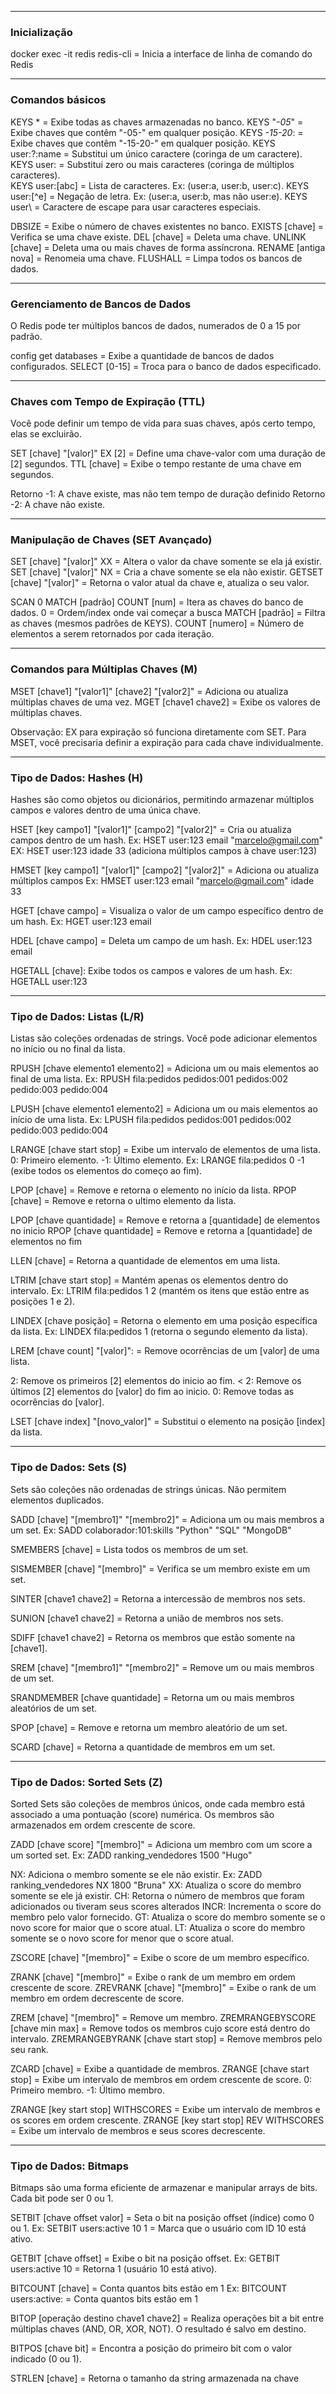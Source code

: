 -----------
### Inicialização
 
docker exec -it redis redis-cli           = Inicia a interface de linha de comando do Redis 

----
### Comandos básicos

KEYS *                = Exibe todas as chaves armazenadas no banco.
KEYS "*-05*"            = Exibe chaves que contêm "-05-" em qualquer posição.
KEYS *-15-20*:          = Exibe chaves que contêm "-15-20-" em qualquer posição.
KEYS user:?:name      = Substitui um único caractere (coringa de um caractere). 
KEYS user:            = Substitui zero ou mais caracteres (coringa de múltiplos caracteres).  
KEYS user:[abc]       = Lista de caracteres. Ex: (user:a, user:b, user:c).
KEYS user:[^e]         = Negação de letra. Ex: (user:a, user:b, mas não user:e).
KEYS user\            = Caractere de escape para usar caracteres especiais.

DBSIZE                = Exibe o número de chaves existentes no banco.
EXISTS [chave]        = Verifica se uma chave existe.
DEL [chave]           = Deleta uma chave. 
UNLINK [chave]        = Deleta uma ou mais chaves de forma assíncrona.
RENAME [antiga nova]  = Renomeia uma chave.
FLUSHALL              = Limpa todos os bancos de dados.

---
### Gerenciamento de Bancos de Dados

O Redis pode ter múltiplos bancos de dados, numerados de 0 a 15 por padrão.

config get databases   = Exibe a quantidade de bancos de dados configurados.
SELECT [0-15]          = Troca para o banco de dados especificado.

----------
### Chaves com Tempo de Expiração (TTL)

Você pode definir um tempo de vida para suas chaves, após certo tempo, elas se excluirão.

SET [chave] "[valor]" EX [2] =  Define uma chave-valor com uma duração de [2] segundos.
TTL [chave]                  =  Exibe o tempo restante de uma chave em segundos.

Retorno -1: A chave existe, mas não tem tempo de duração definido
Retorno -2: A chave não existe.

---
### Manipulação de Chaves (SET Avançado)

SET [chave] "[valor]" XX   = Altera o valor da chave somente se ela já existir.
SET [chave] "[valor]" NX   = Cria a chave somente se ela não existir.
GETSET [chave] "[valor]"  = Retorna o valor atual da chave e, atualiza o seu valor.

SCAN 0 MATCH [padrão] COUNT [num] = Itera as chaves do banco de dados.
0                                 = Ordem/index onde vai começar a busca
MATCH [padrão]                    = Filtra as chaves (mesmos padrões de KEYS).
COUNT [numero]                    = Número de elementos a serem retornados por cada iteração.

----
### Comandos para Múltiplas Chaves (M)

MSET [chave1] "[valor1]" [chave2] "[valor2]"  = Adiciona ou atualiza múltiplas chaves de uma vez.
MGET [chave1 chave2]                          = Exibe os valores de múltiplas chaves.

Observação: EX para expiração só funciona diretamente com SET. Para MSET, você precisaria definir a expiração para cada chave individualmente.

--------
### Tipo de Dados: Hashes (H)

Hashes são como objetos ou dicionários, permitindo armazenar múltiplos campos e valores dentro de uma única chave.

HSET [key campo1] "[valor1]" [campo2] "[valor2]"   = Cria ou atualiza campos dentro de um hash.
Ex: HSET user:123 email "marcelo@gmail.com"  
EX: HSET user:123 idade 33 
(adiciona múltiplos campos à chave user:123)

HMSET [key campo1] "[valor1]" [campo2] "[valor2]"  = Adiciona ou atualiza múltiplos campos
Ex: HMSET user:123 email "marcelo@gmail.com" idade 33

HGET [chave campo]  = Visualiza o valor de um campo específico dentro de um hash.
Ex: HGET user:123 email

HDEL [chave campo]  = Deleta um campo de um hash.
Ex: HDEL user:123 email

HGETALL [chave]: Exibe todos os campos e valores de um hash.
Ex: HGETALL user:123

-----
### Tipo de Dados: Listas (L/R)

Listas são coleções ordenadas de strings. Você pode adicionar elementos no início ou no final da lista.

RPUSH [chave elemento1 elemento2]  = Adiciona um ou mais elementos ao final de uma lista.
Ex: RPUSH fila:pedidos pedidos:001 pedidos:002 pedido:003 pedido:004

LPUSH [chave elemento1 elemento2]  = Adiciona um ou mais elementos ao início de uma lista.
Ex: LPUSH fila:pedidos pedidos:001 pedidos:002 pedido:003 pedido:004

LRANGE [chave start stop]          = Exibe um intervalo de elementos de uma lista.
0: Primeiro elemento.
-1: Último elemento.
Ex: LRANGE fila:pedidos 0 -1 (exibe todos os elementos do começo ao fim).

LPOP [chave]                       = Remove e retorna o elemento no início da lista.
RPOP [chave]                       = Remove e retorna o ultimo elemento da lista.

LPOP [chave quantidade]            = Remove e retorna a [quantidade] de elementos no inicio 
RPOP [chave quantidade]            = Remove e retorna a [quantidade] de elementos no fim

LLEN [chave]                       = Retorna a quantidade de elementos em uma lista.

LTRIM [chave start stop]           = Mantém apenas os elementos dentro do intervalo.
Ex: LTRIM fila:pedidos 1 2 (mantém os itens que estão entre as posições 1 e 2).

LINDEX [chave posição]             = Retorna o elemento em uma posição específica da lista.
Ex: LINDEX fila:pedidos 1 (retorna o segundo elemento da lista).

LREM [chave count] "[valor]":      = Remove ocorrências de um [valor] de uma lista.

2: Remove os primeiros [2] elementos do inicio ao fim.
< 2: Remove os últimos [2] elementos do [valor] do fim ao inicio.
0: Remove todas as ocorrências do [valor].

LSET [chave index] "[novo_valor]"  = Substitui o elemento na posição [index] da lista.

----------
### Tipo de Dados: Sets (S)
Sets são coleções não ordenadas de strings únicas. Não permitem elementos duplicados.

SADD [chave] "[membro1]" "[membro2]"   = Adiciona um ou mais membros a um set.
Ex: SADD colaborador:101:skills "Python" "SQL" "MongoDB"

SMEMBERS [chave]                       = Lista todos os membros de um set.

SISMEMBER [chave] "[membro]"           = Verifica se um membro existe em um set.

SINTER [chave1 chave2]                 = Retorna a intercessão de membros nos sets.

SUNION [chave1 chave2]                 = Retorna a união de membros nos sets.

SDIFF [chave1 chave2]                  = Retorna os membros que estão somente na [chave1].

SREM [chave] "[membro1]" "[membro2]"   = Remove um ou mais membros de um set.

SRANDMEMBER [chave quantidade]         = Retorna um ou mais membros aleatórios de um set.

SPOP [chave]                           = Remove e retorna um membro aleatório de um set.

SCARD [chave]                          = Retorna a quantidade de membros em um set.

--------
### Tipo de Dados: Sorted Sets (Z)
Sorted Sets são coleções de membros únicos, onde cada membro está associado a uma pontuação (score) numérica. Os membros são armazenados em ordem crescente de score.

ZADD [chave score] "[membro]"      =  Adiciona um membro com um score a um sorted set.
Ex: ZADD ranking_vendedores 1500 "Hugo"

NX: Adiciona o membro somente se ele não existir.
Ex: ZADD ranking_vendedores NX 1800 "Bruna"
XX: Atualiza o score do membro somente se ele já existir.
CH: Retorna o número de membros que foram adicionados ou tiveram seus scores alterados 
INCR: Incrementa o score do membro pelo valor fornecido.
GT: Atualiza o score do membro somente se o novo score for maior que o score atual.
LT: Atualiza o score do membro somente se o novo score for menor que o score atual.

ZSCORE [chave] "[membro]"          = Exibe o score de um membro específico.

ZRANK [chave] "[membro]"           = Exibe o rank de um membro em ordem crescente de score.
ZREVRANK [chave] "[membro]"        = Exibe o rank de um membro em ordem decrescente de score.

ZREM [chave] "[membro]"            = Remove um membro.
ZREMRANGEBYSCORE [chave min max]   = Remove todos os membros cujo score está dentro do intervalo.
ZREMRANGEBYRANK [chave start stop] = Remove membros pelo seu rank.

ZCARD [chave]                      = Exibe a quantidade de membros.
ZRANGE [chave start stop]          = Exibe um intervalo de membros em ordem crescente de score.
0: Primeiro membro.
-1: Último membro.

ZRANGE [key start stop] WITHSCORES  = Exibe um intervalo de membros e os scores em ordem crescente.
ZRANGE [key start stop] REV WITHSCORES = Exibe um intervalo de membros e seus scores decrescente.

--------
### Tipo de Dados: Bitmaps
Bitmaps são uma forma eficiente de armazenar e manipular arrays de bits. Cada bit pode ser 0 ou 1.

SETBIT [chave offset valor]       = Seta o bit na posição offset (índice) como 0 ou 1.
Ex: SETBIT users:active 10 1      = Marca que o usuário com ID 10 está ativo.

GETBIT [chave offset]	      = Exibe o bit na posição offset.
Ex: GETBIT users:active 10    = Retorna 1 (usuário 10 está ativo).

BITCOUNT [chave]	          = Conta quantos bits estão em 1 
Ex: BITCOUNT users:active:    = Conta quantos bits estão em 1 

BITOP [operação destino chave1 chave2]  = Realiza operações bit a bit entre múltiplas chaves (AND, OR, XOR, NOT). O resultado é salvo em destino.

BITPOS [chave bit]	    = Encontra a posição do primeiro bit com o valor indicado (0 ou 1).

STRLEN [chave]	        = Retorna o tamanho da string armazenada na chave 